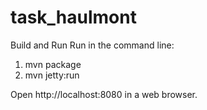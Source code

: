 # task_haulmont

Build and Run
Run in the command line:

1. mvn package
2. mvn jetty:run

Open http://localhost:8080 in a web browser.
